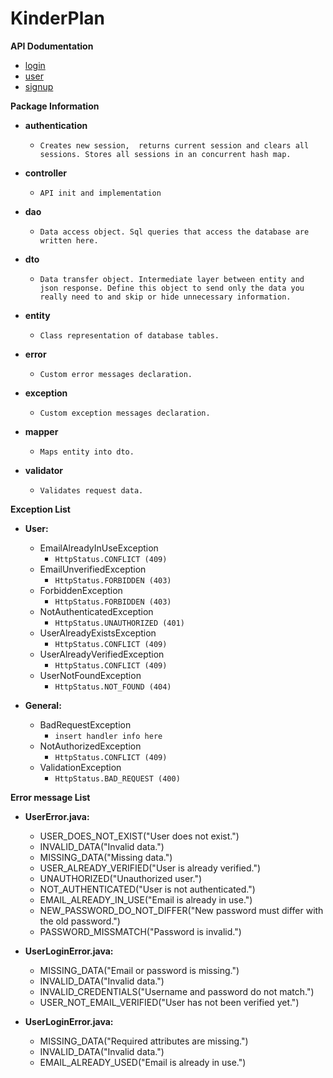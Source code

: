 # KinderPlan
**API Dodumentation**
* [login](documentation/login.md)
* [user](documentation/user.md)
* [signup](documentation/signup.md)

**Package Information**
* **authentication**
    * `Creates new session,  returns current session and clears all sessions. Stores all sessions in an concurrent hash map.`

* **controller**
    * `API init and implementation`

* **dao**
    * `Data access object. Sql queries that access the database are written here.`

* **dto**
    * `Data transfer object. Intermediate layer between entity and json response. Define this object to send only the data you really need to and skip or hide unnecessary information. `

* **entity**
    * `Class representation of database tables.`

* **error**
    * `Custom error messages declaration.`

* **exception**
    * `Custom exception messages declaration.`

* **mapper**
    * `Maps entity into dto.`

* **validator**
    * `Validates request data.`



**Exception List**
* **User:**

    * EmailAlreadyInUseException
        * `HttpStatus.CONFLICT (409)`
    * EmailUnverifiedException
        * `HttpStatus.FORBIDDEN (403)`
    * ForbiddenException
        * `HttpStatus.FORBIDDEN (403)`
    * NotAuthenticatedException
        * `HttpStatus.UNAUTHORIZED (401)`
    * UserAlreadyExistsException
        * `HttpStatus.CONFLICT (409)`
    * UserAlreadyVerifiedException
        * `HttpStatus.CONFLICT (409)`
    * UserNotFoundException
        * `HttpStatus.NOT_FOUND (404)`



* **General:**

    * BadRequestException
        * `insert handler info here`
    * NotAuthorizedException
        * `HttpStatus.CONFLICT (409)`
    * ValidationException
        * `HttpStatus.BAD_REQUEST (400)`

**Error message List**
* **UserError.java:**

    * USER_DOES_NOT_EXIST("User does not exist.")
    * INVALID_DATA("Invalid data.")
    * MISSING_DATA("Missing data.")
    * USER_ALREADY_VERIFIED("User is already verified.")
    * UNAUTHORIZED("Unauthorized user.")
    * NOT_AUTHENTICATED("User is not authenticated.")
    * EMAIL_ALREADY_IN_USE("Email is already in use.")
    * NEW_PASSWORD_DO_NOT_DIFFER("New password must differ with the old password.")
    * PASSWORD_MISSMATCH("Password is invalid.")

* **UserLoginError.java:**

    * MISSING_DATA("Email or password is missing.")
    * INVALID_DATA("Invalid data.")
    * INVALID_CREDENTIALS("Username and password do not match.")
    * USER_NOT_EMAIL_VERIFIED("User has not been verified yet.")

* **UserLoginError.java:**

    * MISSING_DATA("Required attributes are missing.")
    * INVALID_DATA("Invalid data.")
    * EMAIL_ALREADY_USED("Email is already in use.")
